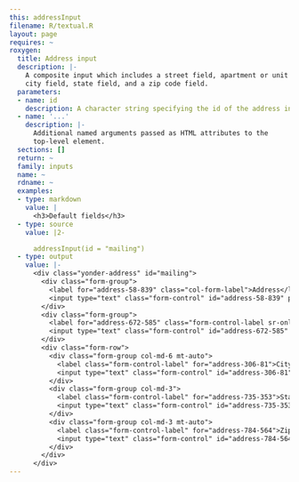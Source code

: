 ```yaml
---
this: addressInput
filename: R/textual.R
layout: page
requires: ~
roxygen:
  title: Address input
  description: |-
    A composite input which includes a street field, apartment or unit field,
    city field, state field, and a zip code field.
  parameters:
  - name: id
    description: A character string specifying the id of the address input.
  - name: '...'
    description: |-
      Additional named arguments passed as HTML attributes to the
      top-level element.
  sections: []
  return: ~
  family: inputs
  name: ~
  rdname: ~
  examples:
  - type: markdown
    value: |
      <h3>Default fields</h3>
  - type: source
    value: |2-

      addressInput(id = "mailing")
  - type: output
    value: |-
      <div class="yonder-address" id="mailing">
        <div class="form-group">
          <label for="address-58-839" class="col-form-label">Address</label>
          <input type="text" class="form-control" id="address-58-839" placeholder="Street address, P.O. box"/>
        </div>
        <div class="form-group">
          <label for="address-672-585" class="form-control-label sr-only">Address line 2</label>
          <input type="text" class="form-control" id="address-672-585" placeholder="Apartment, floor, unit"/>
        </div>
        <div class="form-row">
          <div class="form-group col-md-6 mt-auto">
            <label class="form-control-label" for="address-306-81">City</label>
            <input type="text" class="form-control" id="address-306-81"/>
          </div>
          <div class="form-group col-md-3">
            <label class="form-control-label" for="address-735-353">State</label>
            <input type="text" class="form-control" id="address-735-353"/>
          </div>
          <div class="form-group col-md-3 mt-auto">
            <label class="form-control-label" for="address-784-564">Zip</label>
            <input type="text" class="form-control" id="address-784-564"/>
          </div>
        </div>
      </div>
---
```

